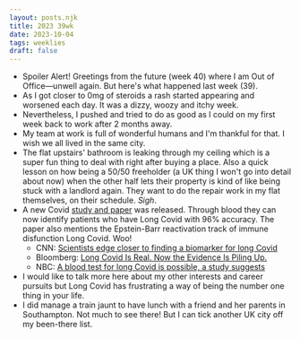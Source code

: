 ```yaml
---
layout: posts.njk
title: 2023 39wk
date: 2023-10-04
tags: weeklies
draft: false
---
```


- Spoiler Alert! Greetings from the future (week 40) where I am Out of Office—unwell again. But here's what happened last week (39). 
- As I got closer to 0mg of steroids a rash started appearing and worsened each day. It was a dizzy, woozy and itchy week. 
- Nevertheless, I pushed and tried to do as good as I could on my first week back to work after 2 months away.
- My team at work is full of wonderful humans and I'm thankful for that. I wish we all lived in the same city. 
- The flat upstairs' bathroom is leaking through my ceiling which is a super fun thing to deal with right after buying a place. Also a quick lesson on how being a 50/50 freeholder (a UK thing I won't go into detail about now) when the other half lets their property is kind of like being stuck with a landlord again. They want to do the repair work in my flat themselves, on their schedule. _Sigh_.
- A new Covid [study and paper](https://www.nature.com/articles/s41586-023-06651-y) was released. Through blood they can now identify patients who have Long Covid with 96% accuracy. The paper also mentions the Epstein-Barr reactivation track of immune disfunction Long Covid. Woo!
	- CNN: [Scientists edge closer to finding a biomarker for long Covid](https://edition.cnn.com/2023/09/25/health/long-covid-studies-test-treatment-development-wellness/index.html) 
	- Bloomberg: [Long Covid Is Real. Now the Evidence Is Piling Up.](https://www.bloomberg.com/opinion/articles/2023-09-27/long-covid-is-real-now-the-evidence-is-piling-up)
	- NBC: [A blood test for long Covid is possible, a study suggests](https://www.nbcnews.com/health/health-news/long-covid-differences-blood-test-study-finds-rcna116871)
- I would like to talk more here about my other interests and career pursuits but Long Covid has frustrating a way of being the number one thing in your life.
- I did manage a train jaunt to have lunch with a friend and her parents in Southampton. Not much to see there! But I can tick another UK city off my been-there list.  